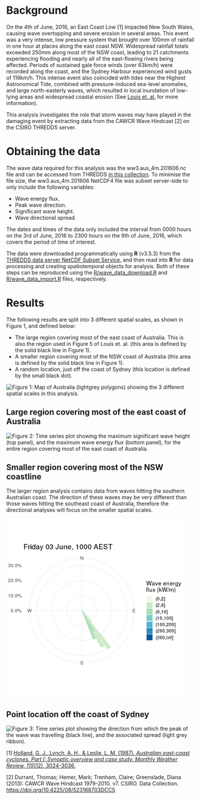 Background
==========

On the 4th of June, 2016, an East Coast Low [1] impacted New South
Wales, causing wave overtopping and severe erosion in several areas.
This event was a very intense, low pressure system that brought over
100mm of rainfall in one hour at places along the east coast NSW.
Widespread rainfall totals exceeded 250mm along most of the NSW coast,
leading to 21 catchments experiencing flooding and nearly all of the
east-flowing rivers being affected. Periods of sustained gale force
winds (over 63km/h) were recorded along the coast, and the Sydney
Harbour experienced wind gusts of 116km/h. This intense event also
coincided with tides near the Highest Astronomical Tide, combined with
pressure-induced sea-level anomalies, and large north-easterly waves,
which resulted in local inundation of low-lying areas and widespread
coastal erosion (See [Louis et.
al.](https://www.mhl.nsw.gov.au/data/realtime/wave/docs//2016NSWCoastalConferenceLouisCourieletal_Final.pdf)
for more information).

This analysis investigates the role that storm waves may have played in
the damaging event by extracting data from the CAWCR Wave Hindcast [2]
on the CSIRO THREDDS server.

Obtaining the data
==================

The wave data required for this analysis was the ww3.aus\_4m.201606.nc
file and can be accessed from THREDDS [in this
collection](http://data-cbr.csiro.au/thredds/catalog/catch_all/CMAR_CAWCR-Wave_archive/CAWCR_Wave_Hindcast_aggregate/gridded/catalog.html).
To minimise the file size, the ww3.aus\_4m.201606 NetCDF4 file was
subset server-side to only include the following variables:

-   Wave energy flux.
-   Peak wave direction.
-   Significant wave height.
-   Wave directional spread.

The dates and times of the data only included the interval from 0000
hours on the 3rd of June, 2016 to 2300 hours on the 9th of June, 2016,
which covers the period of time of interest.

The data were downloaded programmatically using **R** (v3.5.3) from the
[THREDDS data server NetCDF Subset
Service](http://data-cbr.csiro.au/thredds/ncss/grid/catch_all/CMAR_CAWCR-Wave_archive/CAWCR_Wave_Hindcast_aggregate/gridded/ww3.pac_4m.201901.nc/dataset.html),
and then read into **R** for data processing and creating spatiotemporal
objects for analysis. Both of these steps can be reproduced using the
[R/wave\_data\_download.R](R/wave_data_download.R) and
[R/wave\_data\_import.R](R/post_process.R) files, respectively.

Results
=======

The following results are split into 3 different spatial scales, as
shown in Figure 1, and defined below:

-   The large region covering most of the east coast of Australia. This
    is also the region used in Figure 5 of Louis et. al. (this area is
    defined by the solid black line in Figure 1).
-   A smaller region covering most of the NSW coast of Australia (this
    area is defined by the solid black line in Figure 1).
-   A random location, just off the coast of Sydney (this location is
    defined by the small black dot).

![Figure 1: Map of Australia (lightgrey polygons) showing the 3
different spatial scales in this
analysis.](README_files/figure-markdown_strict/aus_map-1.png)

Large region covering most of the east coast of Australia
---------------------------------------------------------

![Figure 2: Time series plot showing the maximum significant wave height
(top panel), and the maximum wave energy flux (bottom panel), for the
entire region covering most of the east coast of
Australia.](README_files/figure-markdown_strict/large_region_analysis-1.png)

Smaller region covering most of the NSW coastline
-------------------------------------------------

The larger region analysis contains data from waves hitting the southern
Australian coast. The direction of these waves may be very different
than those waves hitting the southeast coast of Australia, therefore the
directional analyses will focus on the smaller spatial scales.

![NSW Wave directions](Animation/nsw_wave_directions.gif)

<!-- ```{r} -->
<!-- htmltools::includeHTML("Animation/nsw_wave_directions.html") -->
<!-- ``` -->
Point location off the coast of Sydney
--------------------------------------

![Figure 3: Time series plot showing the direction from which the peak
of the wave was travelling (black line), and the associated spread
(light grey
ribbon).](README_files/figure-markdown_strict/small_region_analysis-1.png)

[1] [Holland, G. J., Lynch, A. H., & Leslie, L. M. (1987). *Australian
east-coast cyclones. Part I: Synoptic overview and case study. Monthly
Weather Review, 115*(12),
3024-3036.](https://journals.ametsoc.org/doi/10.1175/1520-0493%281987%29115%3C3024%3AAECCPI%3E2.0.CO%3B2)

[2] Durrant, Thomas; Hemer, Mark; Trenham, Claire; Greenslade, Diana
(2013): CAWCR Wave Hindcast 1979-2010. v7. CSIRO. Data Collection.
<a href="https://doi.org/10.4225/08/523168703DCC5" class="uri">https://doi.org/10.4225/08/523168703DCC5</a>
